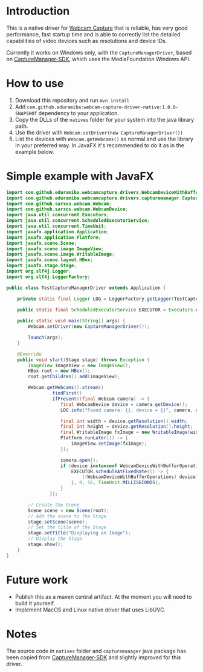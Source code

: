 # Introduction

This is a native driver for [Webcam Capture](https://github.com/sarxos/webcam-capture) that is reliable, has very good performance, fast startup time and is able to correctly list the detailed capabilities of video devices such as resolutions and device IDs.

Currently it works on Windows only, with the `CaptureManagerDriver`, based on [CaptureManager-SDK](https://www.codeproject.com/Articles/1017223/CaptureManager-SDK-Capturing-Recording-and-Streami), which uses the MediaFoundation Windows API.

# How to use

1. Download this repository and run `mvn install`
2. Add `com.github.eduramiba:webcam-capture-driver-native:1.0.0-SNAPSHOT` dependency to your application.
3. Copy the DLLs of the `natives` folder for your system into the java library path.
4. Use the driver with `Webcam.setDriver(new CaptureManagerDriver())`
5. List the devices with `Webcam.getWebcams()` as normal and use the library in your preferred way. In JavaFX it's recommended to do it as in the example below.

# Simple example with JavaFX

```java
import com.github.eduramiba.webcamcapture.drivers.WebcamDeviceWithBufferOperations;
import com.github.eduramiba.webcamcapture.drivers.capturemanager.CaptureManagerDriver;
import com.github.sarxos.webcam.Webcam;
import com.github.sarxos.webcam.WebcamDevice;
import java.util.concurrent.Executors;
import java.util.concurrent.ScheduledExecutorService;
import java.util.concurrent.TimeUnit;
import javafx.application.Application;
import javafx.application.Platform;
import javafx.scene.Scene;
import javafx.scene.image.ImageView;
import javafx.scene.image.WritableImage;
import javafx.scene.layout.HBox;
import javafx.stage.Stage;
import org.slf4j.Logger;
import org.slf4j.LoggerFactory;

public class TestCaptureManagerDriver extends Application {

    private static final Logger LOG = LoggerFactory.getLogger(TestCaptureManagerDriver.class);
    
    public static final ScheduledExecutorService EXECUTOR = Executors.newScheduledThreadPool(4);

    public static void main(String[] args) {
        Webcam.setDriver(new CaptureManagerDriver());

        launch(args);
    }

    @Override
    public void start(Stage stage) throws Exception {
        ImageView imageView = new ImageView();
        HBox root = new HBox();
        root.getChildren().add(imageView);

        Webcam.getWebcams().stream()
                .findFirst()
                .ifPresent((final Webcam camera) -> {
                    final WebcamDevice device = camera.getDevice();
                    LOG.info("Found camera: {}, device = {}", camera, device);

                    final int width = device.getResolution().width;
                    final int height = device.getResolution().height;
                    final WritableImage fxImage = new WritableImage(width, height);
                    Platform.runLater(() -> {
                        imageView.setImage(fxImage);
                    });

                    camera.open();
                    if (device instanceof WebcamDeviceWithBufferOperations) {
                        EXECUTOR.scheduleAtFixedRate(() -> {
                            ((WebcamDeviceWithBufferOperations) device).updateFXIMage(fxImage);
                        }, 0, 16, TimeUnit.MILLISECONDS);
                    }
                });

        // Create the Scene
        Scene scene = new Scene(root);
        // Add the scene to the Stage
        stage.setScene(scene);
        // Set the title of the Stage
        stage.setTitle("Displaying an Image");
        // Display the Stage
        stage.show();
    }
}
```

# Future work

* Publish this as a maven central artifact. At the moment you will need to build it yourself.
* Implement MacOS and Linux native driver that uses LibUVC.

# Notes

The source code in `natives` folder and `capturemanager` java package has been copied from [CaptureManager-SDK](https://www.codeproject.com/Articles/1017223/CaptureManager-SDK-Capturing-Recording-and-Streami) and slightly improved for this driver.